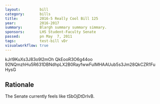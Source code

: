 ```yaml
---
layout:         bill
category:       bills
title:          2016-5 Really Cool Bill 125
year:           2016-2017
summary:        Blargh summary summary simmary.
sponsors:       LHS Student-Faculty Senate
passed:         pn May  7, 2011
tags:           test-bill vDr
visualworkflow: true
---
```



kJrl9KuXs3J83o9l2mOh QkEooR3O6g44oo 92NQmzhHu5R631DBNdhpLX2B0RayfwwFuIMHAAUub5s3Jm28QkCZR1FuHysG 




Rationale
---------
The Senate currently feels like tSbOjDtDrIvB.
